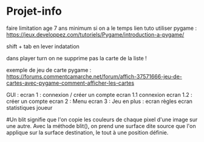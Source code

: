 # Projet-info
faire limitation age 7 ans minimum si on a le temps
lien tuto utiliser pygame : https://jeux.developpez.com/tutoriels/Pygame/introduction-a-pygame/


shift + tab en lever indatation



dans player turn on ne supprime pas la carte de la liste !



exemple de jeu de carte pygame : https://forums.commentcamarche.net/forum/affich-37571666-jeu-de-cartes-avec-pygame-comment-afficher-les-cartes



GUI :
ecran 1 : connexion / créer un compte
ecran 1.1 connexion ecran 1.2 : créer un compte
ecran 2 : Menu
ecran 3 : Jeu
en plus :
ecran règles
ecran statistiques joueur



#Un blit signifie que l'on copie les couleurs de chaque pixel d'une image sur une autre. Avec la méthode blit(), on prend une surface dite source que l'on applique sur la surface destination, le tout à une position définie.